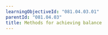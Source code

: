 ```yaml
---
learningObjectiveId: "081.04.03.01"
parentId: "081.04.03"
title: Methods for achieving balance
---
```

